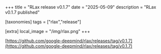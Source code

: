 +++
title = "RLax release v0.1.7"
date = "2025-05-09"
description = "RLax v0.1.7 published"

[taxonomies]
tags = ["rlax","release"]

[extra]
local_image = "/img/rlax.png"
+++

[https://github.com/google-deepmind/rlax/releases/tag/v0.1.7](https://github.com/google-deepmind/rlax/releases/tag/v0.1.7)  
